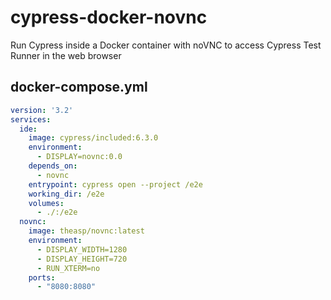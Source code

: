 # cypress-docker-novnc
Run Cypress inside a Docker container with noVNC to access Cypress Test Runner in the web browser

## docker-compose.yml

```yml
version: '3.2'
services:
  ide:
    image: cypress/included:6.3.0
    environment:
      - DISPLAY=novnc:0.0
    depends_on:
      - novnc
    entrypoint: cypress open --project /e2e
    working_dir: /e2e
    volumes:
      - ./:/e2e
  novnc:
    image: theasp/novnc:latest
    environment:
      - DISPLAY_WIDTH=1280
      - DISPLAY_HEIGHT=720
      - RUN_XTERM=no
    ports:
      - "8080:8080"
```
